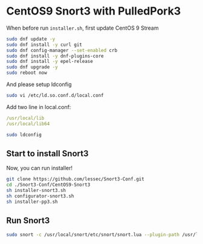 # CentOS9 Snort3 with PulledPork3

When before run `installer.sh`, first update CentOS 9 Stream
```bash
sudo dnf update -y
sudo dnf install -y curl git
sudo dnf config-manager --set-enabled crb
sudo dnf install -y dnf-plugins-core
sudo dnf install -y epel-release
sudo dnf upgrade -y
sudo reboot now
```

And please setup ldconfig
```bash
sudo vi /etc/ld.so.conf.d/local.conf
```
Add two line in local.conf:
```yml
/usr/local/lib
/usr/local/lib64
```
```bash
sudo ldconfig
```

## Start to install Snort3
Now, you can run installer!
```bash
git clone https://github.com/lessec/Snort3-Conf.git
cd ./Snort3-Conf/CentOS9-Snort3
sh installer-snort3.sh
sh configurator-snort3.sh
sh installer-pp3.sh
```

## Run Snort3
```bash
sudo snort -c /usr/local/snort/etc/snort/snort.lua --plugin-path /usr/local/snort/extra -k all -i [NET-NAME] -y -l /var/log/snort
```
